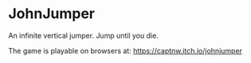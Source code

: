 # JohnJumper

An infinite vertical jumper. Jump until you die.

The game is playable on browsers at: https://captnw.itch.io/johnjumper
